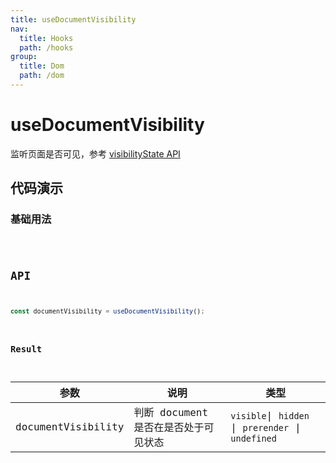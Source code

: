 ```yaml
---
title: useDocumentVisibility
nav:
  title: Hooks
  path: /hooks
group:
  title: Dom
  path: /dom
---
```


# useDocumentVisibility

<Tag lang="zh-CN" tags="ssr"></Tag>

监听页面是否可见，参考 [visibilityState API](https://developer.mozilla.org/docs/Web/API/Document/visibilityState)

## 代码演示

### 基础用法

<code src="./demo/demo1.tsx" />

## API

```typescript
const documentVisibility = useDocumentVisibility();
```

### Result

| 参数               | 说明                                 | 类型   |
|--------------------|--------------------------------------|--------|
| documentVisibility | 判断 document 是否在是否处于可见状态 | `visible`\| `hidden` \| `prerender`  \| `undefined` |